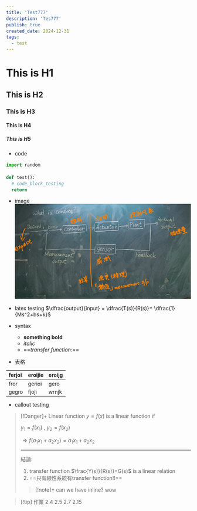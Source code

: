 ```yaml
---
title: 'Test777'
description: 'Tes777'
publish: true
created_date: 2024-12-31
tags:
  - test
---
```


# This is H1
## This is H2
### This is H3
#### This is H4
##### This is H5

- code
```python
import random

def test():
  # code_block_testing
  return
```
- image
![image.png](https://raw.githubusercontent.com/Ash0645/image_remote/main/202307172136299.png)


- latex testing
$\dfrac{output}{input} = \dfrac{T(s)}{R(s)}= \dfrac{1}{Ms^2+bs+k}$

- syntax
	- **something bold**
	- _italic_
	- ==*transfer function:*==

- 表格

| ferjoi | eroijie | eroijg |
|:-------|:--------|:-------|
| fror   | gerioi  | gero   |
| gegro  | fjoji   | wrnjk  |  

- callout testing
>[!Danger]+ Linear function
>$y=f(x)$ is a linear function if 
>
>$y_{1}=f(x_1)$ ,  $y_{2}=f(x_2)$ 
>
>$\Rightarrow f(a_1x_1+a_2x_2)=a_1x_1+a_2x_2$
>
>---
>結論:
>1. transfer function $\frac{Y(s)}{R(s)}=G(s)$ is a linear relation
>2. ==只有線性系統有transfer function!!==
>>[!note]+ can we have inline?
>>wow


>[!tip] 作業
>2.4 2.5 2.7 2.15